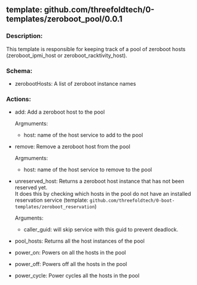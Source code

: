 ## template: github.com/threefoldtech/0-templates/zeroboot_pool/0.0.1

### Description:

This template is responsible for keeping track of a pool of zeroboot hosts (zeroboot_ipmi_host or zeroboot_racktivity_host).

### Schema:

- zerobootHosts: A list of zeroboot instance names

### Actions:

- add: Add a zeroboot host to the pool

    Argmuments:
    - host: name of the host service to add to the pool
- remove: Remove a zeroboot host from the pool

    Argmuments:
    - host: name of the host service to remove to the pool
- unreserved_host: Returns a zeroboot host instance that has not been reserved yet.  
It does this by checking which hosts in the pool do not have an installed reservation service (template: `github.com/threefoldtech/0-boot-templates/zeroboot_reservation`)

    Arguments:
    - caller_guid: will skip service with this guid to prevent deadlock.
- pool_hosts: Returns all the host instances of the pool
- power_on: Powers on all the hosts in the pool
- power_off: Powers off all the hosts in the pool
- power_cycle: Power cycles all the hosts in the pool


